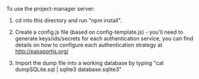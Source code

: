 To use the project-manager server:

1. cd into this directory and run "npm install".

2. Create a config.js file (based on config-template.js) - you'll need to generate keys/ids/secrets for each authentication service, you can find details on how to configure each authentication strategy at http://passportjs.org/

3. Import the dump file into a working database by typing "cat dumpSQLite.sql | sqlite3 database.sqlite3"
